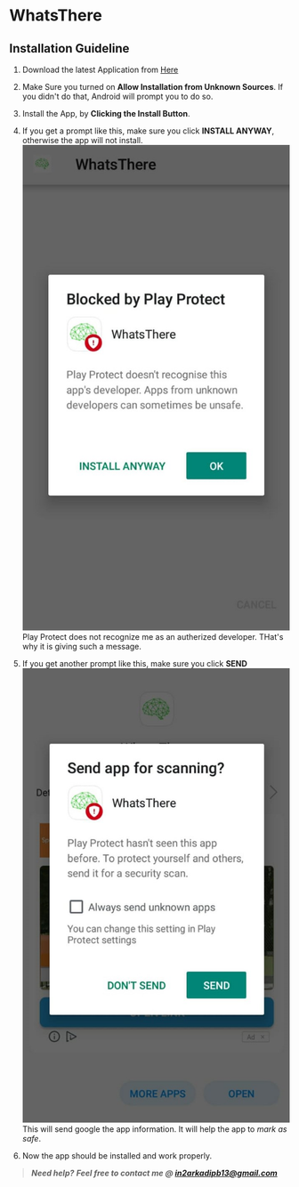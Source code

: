 # WhatsThere

## Installation Guideline

1. Download the latest Application from [Here](https://github.com/darkmatter18/WhatsThere/releases/latest/download/WhatsThere.apk)

2. Make Sure you turned on **Allow Installation from Unknown Sources**. If you didn't do that, Android will prompt you to do so.

3. Install the App, by **Clicking the Install Button**.

4. If you get a prompt like this, make sure you click **INSTALL ANYWAY**, otherwise the app will not install.
![Play Protect Warning](./images/install_1.jpg)
Play Protect does not recognize me as an autherized developer. THat's why it is giving such a message.

5. If you get another prompt like this, make sure you click **SEND**
![Play Protect Send](./images/install_2.jpg)
This will send google the app information. It will help the app to *mark as safe*.

6. Now the app should be installed and work properly.

> ***Need help?***
***Feel free to contact me @ [in2arkadipb13@gmail.com](mailto:in2arkadipb13@gmail.com?Subject=Github:Udacity-Computer-Vision-Nanodegree-Repository)***